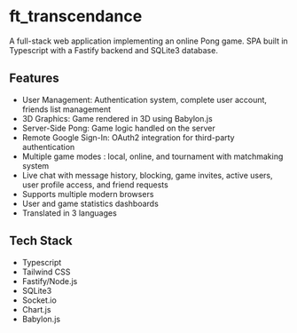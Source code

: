 # ft_transcendance
A full-stack web application implementing an online Pong game.
SPA built in Typescript with a Fastify backend and SQLite3 database.

## Features
- User Management: Authentication system, complete user account, friends list management  
- 3D Graphics: Game rendered in 3D using Babylon.js  
- Server-Side Pong: Game logic handled on the server
- Remote Google Sign-In: OAuth2 integration for third-party authentication  
- Multiple game modes : local, online, and tournament with matchmaking system
- Live chat with message history, blocking, game invites, active users, user profile access, and friend requests  
- Supports multiple modern browsers  
- User and game statistics dashboards
- Translated in 3 languages  


## Tech Stack
- Typescript
- Tailwind CSS
- Fastify/Node.js
- SQLite3
- Socket.io
- Chart.js
- Babylon.js
